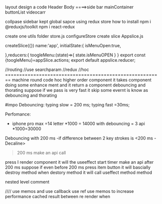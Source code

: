 layout design a code
Header
Body ====>side bar   mainContainer      
                                buttonList
                                videocarr


collpase sidebar kept global sapce using redux store
how to install 
npm i @reduxjs/toolkit
npm i react-redux

create one utils folder
store.js
configureStore
create slice
Appslice.js

createSlice({})
name:'app',
initialState:{
    isMenuOpen:true,

},reducers:{
    toogleMenu:(state)=>{
        state.isMenuOPEN
    }
}
export const {toogleMenu}=appSlice.actions;
export default appslice.reducer;

//routing 
//use searchparam
//redux
//hoc
======================================================== machine round code
hoc higher order component it takes component  doing some enhance ment and it return a component
debouncing and thorating suppose if we pass is very fast it skip some evernt is know as debouncing and thorating

#impo
Debouncing:
typing slow = 200 ms;
typing fast =30ms;


Perfomance:
 - iphone pro max =14 letter *1000 = 14000
 with debouncing = 3 api *1000=30000

 Debouncing with 200 ms 
 -if difference between 2 key strokes is <200 ms -Decaline>
 > 200 ms make an api call


 <!-- 
 ****
 
 search using live api and search using cache and seach using deboucning

 
 
 ** -->

 press I render component it will the useeffect start timer make an api after 200 ms suppose if even before 200 ms press item button it will bascially destroy method when destory method it will call useffect method method


 nested level comment


 //// use memos and use callback use ref
 use memos to increase performance cached result between re render  when 


 
